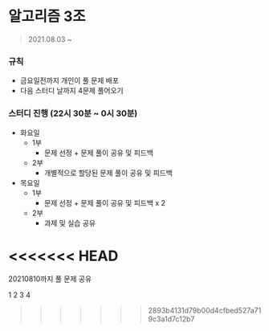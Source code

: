# 알고리즘 3조
> 2021.08.03 ~
### 규칙
- 금요일전까지 개인이 풀 문제 배포
- 다음 스터디 날까지 4문제 풀어오기 

### 스터디 진행 (22시 30분 ~ 0시 30분)
- 화요일 
    - 1부
        - 문제 선정 + 문제 풀이 공유 및 피드백
    - 2부
        - 개별적으로 할당된 문제 풀이 공유 및 피드백 
- 목요일 
    - 1부
        - 문제 선정 +  문제 풀이 공유 및 피드백 x 2
    - 2부
        - 과제 및 실습 공유




<<<<<<< HEAD
=======
<!-- 
다음 스터디 날까지 4문제 풀어오기 

화요일 

1부

같이 풀 문제 선정 + 문제 풀이 공유 및 피드백


2부

개별적으로 할당된 문제 풀이 공유 및 피드백 




목요일 

1부

같이 풀 문제선정 +  문제 풀이 공유 및 피드백x2

2부

과제 및 실습 공유
각 풀 문제 선정 및 공유
 
-->



20210810까지 풀 문제 공유

1 
2
3
4


>>>>>>> 2893b4131d79b00d4cfbed527a719c3a1d7c12b7



